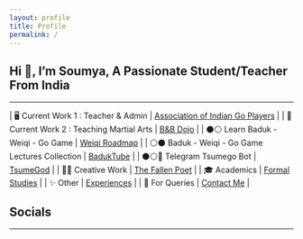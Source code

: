 ```yaml
---
layout: profile
title: Profile
permalink: /
---
```


## Hi 👋, I’m Soumya, A Passionate Student/Teacher From India
---

| 🖥️ Current Work 1 : Teacher & Admin | [Association of Indian Go Players](https://aigp.org.in/) |
| 🥋 Current Work 2 : Teaching Martial Arts | [B&B Dojo](https://bbdojo.soumyak4.in/) |
| ⚫⚪ Learn Baduk - Weiqi - Go Game | [Weiqi Roadmap](https://weiqi.soumyak4.in/) |
| ⚪⚫ Baduk - Weiqi - Go Game Lectures Collection | [BadukTube](https://baduktube.soumyak4.in/) |
| ⚫⚪🤖 Telegram Tsumego Bot | [TsumeGod](https://tsumegod.soumyak4.in/) |
| ✍🏽 Creative Work | [The Fallen Poet](/Artist) |
| 🎓 Academics | [Formal Studies](/Academics) |
| ✨ Other | [Experiences](https://soumyak4.in/Experiences) |
| 💬 For Queries | [Contact Me](https://t.me/soumyak4) |

## Socials
---
<a href="https://github.com/SoumyaK4" target="_blank" class="fab fa-github fa-2x"></a>
<a href="https://youtube.com/@SoumyaK4" target="_blank" class="fab fa-youtube fa-2x"></a>
<a href="https://instagram.com/SoumyaK4" target="_blank" class="fab fa-instagram fa-2x"></a>
<a href="https://twitch.tv/SoumyaK4" target="_blank" class="fab fa-twitch fa-2x"></a>
<a rel="me" href="https://mastodon.social/@SoumyaK4" target="_blank" class="fab fa-mastodon fa-2x"></a>
<a href="https://bsky.app/profile/soumyak4.bsky.social" target="_blank" class="fab fa-bluesky fa-2x"></a>
<a href="https://t.me/SoumyaK4" target="_blank" class="fab fa-telegram fa-2x"></a>
<a href="https://www.linkedin.com/in/soumyak4/" target="_blank" class="fab fa-linkedin fa-2x"></a>
<a href="https://www.tumblr.com/soumyak4" target="_blank" class="fab fa-tumblr fa-2x"></a>
<a href="https://www.reddit.com/user/SoumyaK4/" target="_blank" class="fab fa-reddit fa-2x"></a>
<a href="https://in.pinterest.com/SoumyaK4/" target="_blank" class="fab fa-pinterest fa-2x"></a>
<a href="https://www.threads.net/@soumyak4" target="_blank" class="fab fa-threads fa-2x"></a>
<a href="https://x.com/SoumyaK4_" target="_blank" class="fab fa-twitter fa-2x"></a>
<a href="https://www.facebook.com/SoumyaK4" target="_blank" class="fab fa-facebook fa-2x"></a>
<a href="https://en.wikipedia.org/wiki/User:SoumyaK4" target="_blank" class="fab fa-wikipedia-w fa-2x"></a>
<a href="https://www.torn.com/profiles.php?XID=2361200" target="_blank" class="fas fa-t fa-2x"></a>
